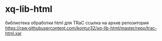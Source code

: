 # xq-lib-html
библиотека обработки html для TRaC
ссылка на архив репозитория https://raw.githubusercontent.com/kontur32/xq-lib-html/master/repo/trac-html.xar
